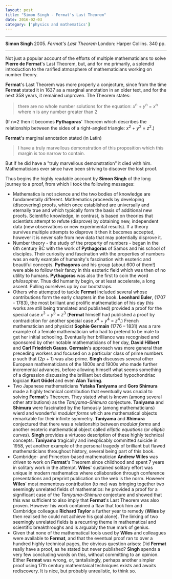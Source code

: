 ```yaml
---
layout: post
title: "Simon Singh - Fermat's Last Theorem"
date: 2016-02-03
category: ['physics and mathematics']
---
```


***
<b>Simon Singh</b> 2005. _Fermat's Last Theorem_ London: Harper Collins. 340 pp.

***

Not just a popular account of the efforts of multiple mathematicians to solve **Pierre de Fermat**'s Last Theorem, but, and for me primarily, a splendid introduction to the rarified atmosphere of mathematicians working on number theory.

**Fermat**'s Last Theorem was more properly a conjecture, since from the time **Fermat** stated it in 1637 as a marginal annotation in an older text, and for the next 358 years, it remained unproven.  The Theorem states:

>there are no whole number solutions for the equation: _x_<sup>n</sup> + _y_<sup>n</sup> = _x_<sup>n</sup> where n is any number greater than 2

(If n=2 then it becomes **Pythagoras**' Theorem which describes the relationship between the sides of a right-angled triangle: _x_<sup>2</sup> + _y_<sup>2</sup> = _z_<sup>2</sup>.)

**Fermat**'s marginal annotation stated (in Latin)

>I have a truly marvellous demonstration of this proposition which this margin is too narrow to contain.

But if he did have a "truly marvellous demonstration" it died with him.  Mathematicians ever since have been striving to discover the lost proof.

Thus begins the highly readable account by **Simon Singh** of the long journey to a proof, from which I took the following messages:

* Mathematics is not science and the two bodies of knowledge are fundamentally different.  Mathematics proceeds by developing (discovering) proofs, which once established are universally and eternally true and which typically form the basis of additional new proofs.  Scientific knowledge, in contrast, is based on theories that scientists attempt to refute (disprove) by obtaining new, independent data (new observations or new experimental results).  If a theory survives multiple attempts to disprove it then it becomes accepted, however it is never safe from new data that may potentially disprove it.
*  Number theory - the study of the property of numbers - began in the 6th century BC with the work of **Pythagoras** of Samos and his school of disciples.  Their curiosity and fascination with the properties of numbers was an early example of humanity's fascination with esoteric and beautiful concepts.  **Pythagoras** and his group (about 600 of them!) were able to follow their fancy in this esoteric field which was then of no utility to humans. **Pythagoras** was also the first to coin the word _philosopher_.  Thus did humanity begin, or at least accelerate, a long ascent.  Pulling ourselves up by our bootstraps.
*  Others who attempted to tackle **Fermat** included several whose contributions form the early chapters in the book. **Leonhard Euler**, (1707 - 1783), the most brilliant and prolific mathematician of his day (his works are still being translated and published) provided a proof for the special case  _x_<sup>3</sup> + _y_<sup>3</sup> = _z_<sup>3</sup> (**Fermat** himself had published a proof by contradiction for another special case _x_<sup>4</sup> + _y_<sup>4</sup> = _z_<sup>4</sup>.)  French mathematician and physicist **Sophie Germain** (1776 – 1831) was a rare example of a female mathematician who had to pretend to be male to get her initial schooling.  Eventually her brilliance was recognised and sponsored by other notable mathematicians of her day, **David Hilbert** and **Carl Friedrich Gauss**.  **Germain**'s approach was more general than preceding workers and focused on a particular class of prime numbers _p_ such that (2*p* + 1) was also prime.  **Singh** discusses several other European mathematicians of the 1800s and 1900s who made further incremental advances, before allowing himself what seems something of a digression discussing the brilliant but disturbed hypochondriac logician **Kurt Gödel** and even **Alan Turing**.  
*  Two Japanese mathematicians **Yutaka Taniyama** and **Goro Shimura** made a highly technical contribution that eventually was crucial to solving **Fermat**'s Theorem.  They stated what is known (among several other attributions) as the *Taniyama–Shimura* conjecture.   **Taniyama** and **Shimura** were fascinated by the famously (among mathematicians) wierd and wonderful _modular forms_ which are mathematical objects remarkable for their infinite symmetry. **Taniyama** and **Shimura** conjectured that there was a relationship between _modular forms_ and another esoteric mathematical object called _elliptic equations_ (or _elliptic curves_).  **Singh** provides a virtuoso description of these highly technical concepts.  **Taniyama** tragically and inexplicably committed suicide in 1958, yet another example of the personal tragedy of brilliant but flawed mathematicians throughout history, several being part of this book.  
*  Cambridge- and Princeton-based mathematician **Andrew Wiles** was driven to work on **Fermat**'s Theorem since childhood and spent 7 years in solitary work in the attempt.  **Wiles**' sustained solitary effort was unique in modern mathematics where collaboration through conference presentations and preprint publication on the web is the norm.  However **Wiles**' most momentous contribution (to me) was bringing together two seemingly unrelated fields of mathematics: he provided a proof for a significant case of the *Taniyama–Shimura* conjecture and showed that this was sufficient to also imply that **Fermat**'s Last Theorem was also proven.  However his work contained a flaw that took him and Cambridge colleague **Richard Taylor** a further year to remedy (**Wiles** by then realised he could not achieve his goal alone).  The linking of two seemingly unrelated fields is a recurring theme in mathematical and scientific breakthroughs and is arguably the true mark of genius.
*  Given that none of the mathematical tools used by **Wiles** and colleagues were available to **Fermat**, and that the eventual proof ran to over a hundred highly technical pages, the obvious question arises: Did **Fermat** really have a proof, as he stated but never published?   **Singh** spends a very few concluding words on this, without committing to an opinion.  Either **Fermat** was wrong, or, tantalisingly, perhaps another simpler proof using 17th century mathemtaical techniques exists and awaits rediscovery. It is nice, but probably unrealistic, to think so.
